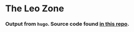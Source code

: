 # The Leo Zone
### Output from `hugo`. Source code found [in this repo](https://github.com/robinovitch61/the-leo-zone).
